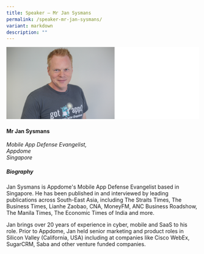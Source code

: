 ```yaml
---
title: Speaker – Mr Jan Sysmans
permalink: /speaker-mr-jan-sysmans/
variant: markdown
description: ""
---
```

![](/images/2024%20speakers/Mr_Jan_Sysmans.png)
#### **Mr Jan Sysmans**

*Mobile App Defense Evangelist, <br> Appdome<br>Singapore*

##### **Biography**
Jan Sysmans is Appdome's Mobile App Defense Evangelist based in Singapore. He has been published in and interviewed by leading publications across South-East Asia, including The Straits Times, The Business Times, Lianhe Zaobao, CNA, MoneyFM, ANC Business Roadshow,  The Manila Times, The Economic Times of India and more. 
 
Jan brings over 20 years of experience in cyber, mobile and SaaS to his role. Prior to Appdome, Jan held senior marketing and product roles in Silicon Valley (California, USA) including at companies like Cisco WebEx, SugarCRM, Saba and other venture funded companies.